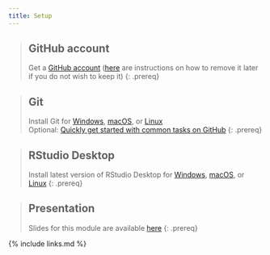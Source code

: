 ```yaml
---
title: Setup
---
```


> ## GitHub account
>
> Get a [GitHub account](https://github.com/join) ([here](https://docs.github.com/en/github/setting-up-and-managing-your-github-user-account/deleting-your-user-account) are instructions on how to remove it later if you do not wish to keep it)
{: .prereq}

> ## Git
>
> Install Git for [Windows](https://gitforwindows.org/), [macOS](https://git-scm.com/download/mac), or [Linux](https://git-scm.com/download/linux)\
> Optional: [Quickly get started with common tasks on GitHub](https://help.github.com/en/github/getting-started-with-github/quickstart)
{: .prereq}

> ## RStudio Desktop
>
> Install latest version of RStudio Desktop for [Windows](https://posit.co/download/rstudio-desktop/), [macOS](https://posit.co/download/rstudio-desktop/), or [Linux](https://posit.co/download/rstudio-desktop/)
{: .prereq}

> ## Presentation
>
> Slides for this module are available [here](module-versioning-dm-practice.pdf)
{: .prereq}

{% include links.md %}
